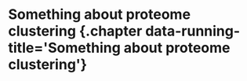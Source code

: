 # Something about proteome clustering {.chapter data-running-title='Something about proteome clustering'}
